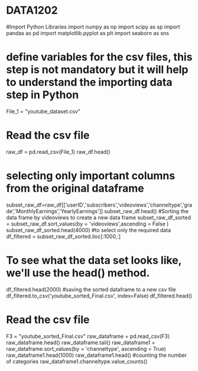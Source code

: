 # DATA1202
#Import Python Libraries
import numpy as np
import scipy as sp
import pandas as pd
import matplotlib.pyplot as plt
import seaborn as sns
# define variables for the csv files, this step is not mandatory but it will help to understand the importing data step in Python
File_1 = "youtube_dataset.csv"
# Read the csv file 
raw_df = pd.read_csv(File_1)
raw_df.head()
# selecting only important columns from the original dataframe
subset_raw_df=raw_df[['userID','subscribers','videoviews','channeltype','grade','MonthlyEarnings','YearlyEarnings']]
subset_raw_df.head()
#Sorting the data frame by videoviews to create a new data frame
subset_raw_df_sorted = subset_raw_df.sort_values(by = 'videoviews',ascending = False )
subset_raw_df_sorted.head(4000)
#to select only the required data
df_filtered = subset_raw_df_sorted.iloc[:1000,:]
# To see what the data set looks like, we'll use the head() method.
df_filtered.head(2000)
#saving the sorted dataframe to a new csv file
df_filtered.to_csv('youtube_sorted_Final.csv', index=False)
df_filtered.head()
# Read the csv file 
F3 = "youtube_sorted_Final.csv"
raw_dataframe = pd.read_csv(F3)
raw_dataframe.head()
raw_dataframe.tail()
raw_dataframe1 = raw_dataframe.sort_values(by = 'channeltype', ascending = True)
raw_dataframe1.head(1000)
raw_dataframe1.head()
#counting the number of categories
raw_dataframe1.channeltype.value_counts()

